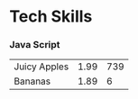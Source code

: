 # Tech Skills

### Java Script

||||
|--------------|-------|------------|
| Juicy Apples |  1.99 |        739 |
| Bananas      |  1.89 |          6 |
